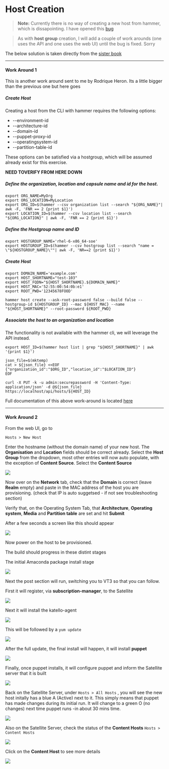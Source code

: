 # Host Creation

>**Note:** Currently there is no way of creating a new host from hammer, which is dissapointing. I have opened this [bug](https://bugzilla.redhat.com/show_bug.cgi?id=1153034)

>As with **host group** creation, I will add a couple of work arounds (one uses the API and one uses the web UI) until the bug is fixed. Sorry

The below solution is taken directly from the  [sister book](http://gsw-satellite6.documentation.rocks/)


----
#### Work Around 1

This is another work around sent to me by Rodrique Heron. Its a little bigger than the previous one but here goes

##### Create Host

Creating a host from the CLI with hammer requires the following options:

 * --environment-id
 * --architecture-id
 * --domain-id
 * --puppet-proxy-id
 * --operatingsystem-id
 * --partition-table-id


These options can be satisfied via a hostgroup, which will be assumed already exist for this exercise.

**NEED TOVERIFY FROM HERE DOWN**

##### Define the organization, location and capsule name and id for the host.

```
export ORG_NAME=MyOrg
export ORG_LOCATION=MyLocation
export ORG_ID=$(hammer --csv organization list --search "${ORG_NAME}"| awk -F, 'FNR == 2 {print $1}')
export LOCATION_ID=$(hammer --csv location list --search "${ORG_LOCATION}" | awk -F, 'FNR == 2 {print $1}')
```

##### Define the Hostgroup name and ID

```
export HOSTGROUP_NAME='rhel-6-x86_64-soe'
export HOSTGROUP_ID=$(hammer --csv hostgroup list --search "name = \"${HOSTGROUP_NAME}\""| awk -F, 'NR==2 {print $1}')
```

##### Create Host

```
export DOMAIN_NAME='example.com'
export HOST_SHORTNAME="test-103"
export HOST_FQDN="${HOST_SHORTNAME}.${DOMAIN_NAME}"
export HOST_MAC='52:55:00:54:0b:e1'
export ROOT_PWD='12345678FOOD'

hammer host create --ask-root-password false --build false --hostgroup-id ${HOSTGROUP_ID} --mac ${HOST_MAC} --name "${HOST_SHORTNAME}" --root-password ${ROOT_PWD}
```

##### Associate the host to an organization and location

The functionality is not available with the hammer cli, we will leverage the API instead.

```
export HOST_ID=$(hammer host list | grep "${HOST_SHORTNAME}" | awk '{print $1}')

json_file=$(mktemp)
cat > ${json_file} <<EOF
{"organization_id":"$ORG_ID","location_id":"$LOCATION_ID"}
EOF

curl -X PUT -k -u admin:securepassword -H 'Content-Type: application/json' -d @${json_file} https://localhost/api/hosts/${HOST_ID}
```

Full documentation of this above work-around is located [here](https://gist.github.com/swygue/854e4b6686ed2bbb2b49)

----
#### Work Around 2

From the web UI, go to

```Hosts > New Host```

Enter the hostname (without the domain name) of your new host. The **Organisation** and **Location** fields should be correct already. Select the **Host Group** from the dropdown, most other entries will now auto populate, with the exception of **Content Source**. Select the **Content Source**

![](../images/host-newhost-1.png)

Now over on the **Network** tab, check that the **Domain** is correct (leave **Realm** empty) and paste in the MAC address of the host you are provisioning. (check that IP is auto suggetsed - if not see troubleshooting section)

Verify that, on the Operating System Tab, that **Architecture**, **Operating system**, **Media** and **Partition table** are set and hit **Submit**

After a few seconds a screen like this should appear

![](../images/host-newhost-2.png)

Now power on the host to be provisioned.

The build should progress in these distint stages

The initial Amaconda package install stage

![](../images/host-stage-anaconda.png)

Next the post section will run, switching you to VT3 so that you can follow.

First it will register, via **subscription-manager**, to the Satellite

![](../images/host-stage-registered.png)

Next it will install the katello-agent

![](../images/host-stage-katelloagent.png)

This will be followed by a ```yum update```

![](../images/host-stage-update.png)

After the full update, the final install will happen, it will install **puppet**

![](../images/host-stage-install-puppet.png)

Finally, once puppet installs, it will configure puppet and inform the Satellite server that it is built

![](../images/host-stage-completed.png)

Back on the Satellite Server, under ```Hosts > All Hosts```
, you will see the new host initally has a blue A (Active) next to it. This simply means that puppet has made changes during its initial run. It will change to a green O (no changes) next time puppet runs -in about 30 mins time.

![](../images/hosts-allhosts.png)

Also on the Satellite Server, check the status of the **Content Hosts** ```Hosts > Content Hosts```

![](../images/hosts-contenthost-1.png)

Click on the **Content Host** to see more details

![](../images/hosts-contenthost-2.png)



